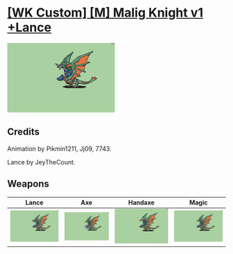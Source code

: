 # [\[WK Custom\] \[M\] Malig Knight v1 +Lance](./)

<img src="./2.%20Lance%20%7BJey%20the%20Count%7D/Lance_000.png" alt="[WK Custom] [M] Malig Knight v1 +Lance standing" />

## Credits

Animation by Pikmin1211, Jj09, 7743.

Lance by JeyTheCount.

## Weapons


|Lance |Axe |Handaxe |Magic |
|  :---: | :---: | :---: | :---: |
| <img alt="Lance animation" src="./2.%20Lance%20%7BJey%20the%20Count%7D/Lance.gif" /> | <img alt="Axe animation" src="./3.%20Axe/Axe.gif" /> | <img alt="Handaxe animation" src="./4.%20Handaxe/Handaxe.gif" /> | <img alt="Magic animation" src="./6.%20Magic/Magic.gif" /> |

